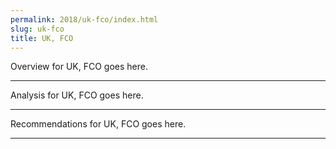 ```yaml
---
permalink: 2018/uk-fco/index.html
slug: uk-fco
title: UK, FCO
---
```


Overview for UK, FCO goes here.

---

Analysis for UK, FCO goes here.

---

Recommendations for UK, FCO goes here.

---
